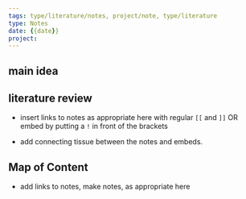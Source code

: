 ```yaml
---
tags: type/literature/notes, project/note, type/literature 
type: Notes
date: {{date}}
project: 
---
```


## main idea

## literature review

- insert links to notes as appropriate here with regular `[[` and `]]` OR embed by putting a `!` in front of the brackets

- add connecting tissue between the notes and embeds. 

## Map of Content 

- add links to notes, make notes, as appropriate here